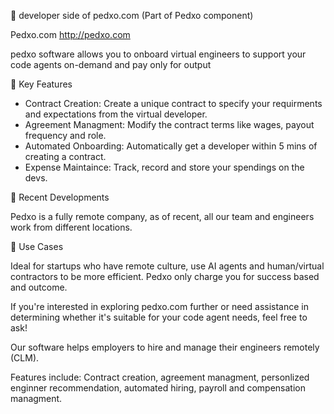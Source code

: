🤖 developer side of pedxo.com (Part of Pedxo component) 

Pedxo.com
 http://pedxo.com

pedxo software allows you to onboard virtual engineers to support your code agents on-demand and pay only for output

🔧 Key Features
* Contract Creation: Create a unique contract to specify your requirments and expectations from the virtual developer.
* Agreement Managment: Modify the contract terms like wages, payout frequency and role.
* Automated Onboarding: Automatically get a developer within 5 mins of creating a contract.
* Expense Maintaince: Track, record and store your spendings on the devs.


🚀 Recent Developments

Pedxo is a fully remote company, as of recent, all our team and engineers work from different locations.

💼 Use Cases

Ideal for startups who have remote culture, use AI agents and human/virtual contractors to be more efficient.
Pedxo only charge you for success based and outcome.

If you're interested in exploring pedxo.com further or need assistance in determining whether it's suitable for your code agent needs, feel free to ask!

Our software helps employers to hire and manage their engineers remotely (CLM).

Features include: Contract creation, agreement managment,
personlized enginner recommendation, automated hiring, payroll and compensation managment.
